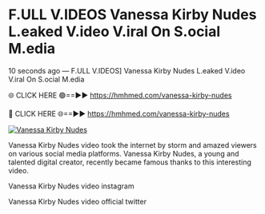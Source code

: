 # F.ULL V.IDEOS Vanessa Kirby Nudes L.eaked V.ideo V.iral On S.ocial M.edia

10 seconds ago — F.ULL V.IDEOS] Vanessa Kirby Nudes L.eaked V.ideo V.iral On S.ocial M.edia

🌐 CLICK HERE 🟢==►► https://hmhmed.com/vanessa-kirby-nudes

🔴 CLICK HERE 🌐==►► https://hmhmed.com/vanessa-kirby-nudes

[![Vanessa Kirby Nudes](https://i.imgur.com/dJHk4Zq.gif)](https://hmhmed.com/vanessa-kirby-nudes)

Vanessa Kirby Nudes video took the internet by storm and amazed viewers on various social media platforms. Vanessa Kirby Nudes, a young and talented digital creator, recently became famous thanks to this interesting video.

Vanessa Kirby Nudes video instagram

Vanessa Kirby Nudes video official twitter